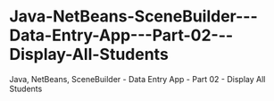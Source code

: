 # Java-NetBeans-SceneBuilder---Data-Entry-App---Part-02---Display-All-Students
Java, NetBeans, SceneBuilder - Data Entry App - Part 02 - Display All Students
